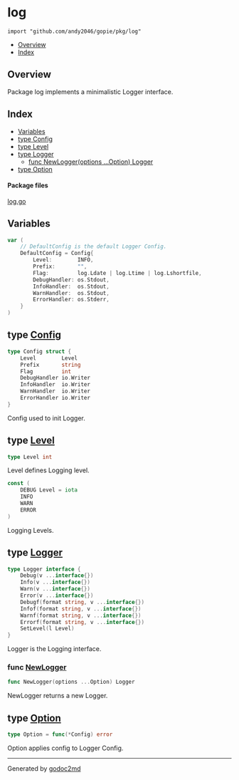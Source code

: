 

# log
`import "github.com/andy2046/gopie/pkg/log"`

* [Overview](#pkg-overview)
* [Index](#pkg-index)

## <a name="pkg-overview">Overview</a>
Package log implements a minimalistic Logger interface.




## <a name="pkg-index">Index</a>
* [Variables](#pkg-variables)
* [type Config](#Config)
* [type Level](#Level)
* [type Logger](#Logger)
  * [func NewLogger(options ...Option) Logger](#NewLogger)
* [type Option](#Option)


#### <a name="pkg-files">Package files</a>
[log.go](/src/github.com/andy2046/gopie/pkg/log/log.go) 



## <a name="pkg-variables">Variables</a>
``` go
var (
    // DefaultConfig is the default Logger Config.
    DefaultConfig = Config{
        Level:        INFO,
        Prefix:       "",
        Flag:         log.Ldate | log.Ltime | log.Lshortfile,
        DebugHandler: os.Stdout,
        InfoHandler:  os.Stdout,
        WarnHandler:  os.Stdout,
        ErrorHandler: os.Stderr,
    }
)
```



## <a name="Config">type</a> [Config](/src/target/log.go?s=545:725#L29)
``` go
type Config struct {
    Level        Level
    Prefix       string
    Flag         int
    DebugHandler io.Writer
    InfoHandler  io.Writer
    WarnHandler  io.Writer
    ErrorHandler io.Writer
}
```
Config used to init Logger.










## <a name="Level">type</a> [Level](/src/target/log.go?s=152:161#L13)
``` go
type Level int
```
Level defines Logging level.


``` go
const (
    DEBUG Level = iota
    INFO
    WARN
    ERROR
)
```
Logging Levels.










## <a name="Logger">type</a> [Logger](/src/target/log.go?s=201:510#L16)
``` go
type Logger interface {
    Debug(v ...interface{})
    Info(v ...interface{})
    Warn(v ...interface{})
    Error(v ...interface{})
    Debugf(format string, v ...interface{})
    Infof(format string, v ...interface{})
    Warnf(format string, v ...interface{})
    Errorf(format string, v ...interface{})
    SetLevel(l Level)
}
```
Logger is the Logging interface.







### <a name="NewLogger">func</a> [NewLogger](/src/target/log.go?s=1292:1332#L71)
``` go
func NewLogger(options ...Option) Logger
```
NewLogger returns a new Logger.





## <a name="Option">type</a> [Option](/src/target/log.go?s=772:800#L40)
``` go
type Option = func(*Config) error
```
Option applies config to Logger Config.














- - -
Generated by [godoc2md](http://godoc.org/github.com/davecheney/godoc2md)
